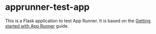 # apprunner-test-app

This is a Flask application to test App Runner. It is based on the [Getting started with App Runner](https://docs.aws.amazon.com/apprunner/latest/dg/getting-started.html) guide.

